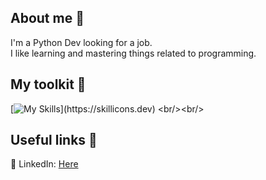 ## About me 👤

I'm a Python Dev looking for a job.<br>
I like learning and mastering things related to programming.<br>

## My toolkit 🔨
[![My Skills](https://skillicons.dev/icons?i=html,css,js,py,selenium,github,linux,)](https://skillicons.dev)
<br/><br/>

## Useful links 📄
👷 LinkedIn: <a href="https://www.linkedin.com/in/lukaszkubieniec//">Here</a>
